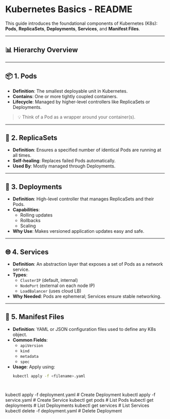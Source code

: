 # Kubernetes Basics - README

This guide introduces the foundational components of Kubernetes (K8s): **Pods**, **ReplicaSets**, **Deployments**, **Services**, and **Manifest Files**.

---

## 📊 Hierarchy Overview


---

## 📦 1. Pods

- **Definition**: The smallest deployable unit in Kubernetes.
- **Contains**: One or more tightly coupled containers.
- **Lifecycle**: Managed by higher-level controllers like ReplicaSets or Deployments.

> 💡 Think of a Pod as a wrapper around your container(s).

---

## 🔁 2. ReplicaSets

- **Definition**: Ensures a specified number of identical Pods are running at all times.
- **Self-healing**: Replaces failed Pods automatically.
- **Used By**: Mostly managed through Deployments.

---

## 🚀 3. Deployments

- **Definition**: High-level controller that manages ReplicaSets and their Pods.
- **Capabilities**:
  - Rolling updates
  - Rollbacks
  - Scaling
- **Why Use**: Makes versioned application updates easy and safe.

---

## 🌐 4. Services

- **Definition**: An abstraction layer that exposes a set of Pods as a network service.
- **Types**:
  - `ClusterIP` (default, internal)
  - `NodePort` (external on each node IP)
  - `LoadBalancer` (uses cloud LB)
- **Why Needed**: Pods are ephemeral; Services ensure stable networking.

---

## 📝 5. Manifest Files

- **Definition**: YAML or JSON configuration files used to define any K8s object.
- **Common Fields**:
  - `apiVersion`
  - `kind`
  - `metadata`
  - `spec`
- **Usage**: Apply using:
  ```bash
  kubectl apply -f <filename>.yaml




kubectl apply -f deployment.yaml     # Create Deployment
kubectl apply -f service.yaml        # Create Service
kubectl get pods                     # List Pods
kubectl get deployments              # List Deployments
kubectl get services                 # List Services
kubectl delete -f deployment.yaml    # Delete Deployment
